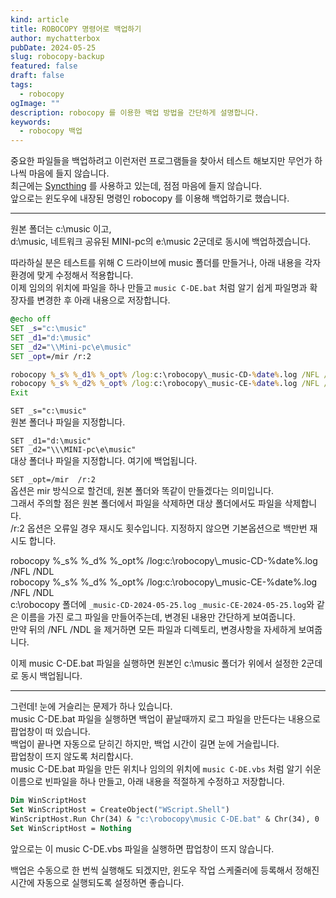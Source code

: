 ```yaml
---
kind: article
title: ROBOCOPY 명령어로 백업하기
author: mychatterbox
pubDate: 2024-05-25
slug: robocopy-backup
featured: false
draft: false
tags:
  - robocopy
ogImage: ""
description: robocopy 를 이용한 백업 방법을 간단하게 설명합니다.
keywords:
  - robocopy 백업
---
```

  

중요한 파일들을 백업하려고 이런저런 프로그램들을 찾아서 테스트 해보지만 무언가 하나씩 마음에 들지 않습니다.  
최근에는 [Syncthing](https://syncthing.net/) 를 사용하고 있는데, 점점 마음에 들지 않습니다.  
앞으로는 윈도우에 내장된 명령인 robocopy 를 이용해 백업하기로 했습니다.  

<hr>

원본 폴더는 c:\music 이고,  
d:\music, 네트워크 공유된 MINI-pc의 e:\music 2군데로 동시에 백업하겠습니다.  

따라하실 분은 테스트를 위해 C 드라이브에 music 폴더를 만들거나, 아래 내용을 각자 환경에 맞게 수정해서 적용합니다.  
이제 임의의 위치에 파일을 하나 만들고 `music C-DE.bat` 처럼 알기 쉽게 파일명과 확장자를 변경한 후 아래 내용으로 저장합니다.  
 ```cmd
@echo off
SET _s="c:\music"
SET _d1="d:\music"
SET _d2="\\Mini-pc\e\music"
SET _opt=/mir /r:2

robocopy %_s% %_d1% %_opt% /log:c:\robocopy\_music-CD-%date%.log /NFL /NDL
robocopy %_s% %_d2% %_opt% /log:c:\robocopy\_music-CE-%date%.log /NFL /NDL
Exit
```

`SET _s="c:\music"`  
원본 폴더나 파일을 지정합니다.  

`SET _d1="d:\music"`  
`SET _d2="\\\MINI-pc\e\music"`  
대상 폴더나 파일을 지정합니다. 여기에 백업됩니다.

`SET _opt=/mir  /r:2`  
옵션은 mir 방식으로 할건데, 원본 폴더와 똑같이 만들겠다는 의미입니다.  
그래서 주의할 점은 원본 폴더에서 파일을 삭제하면 대상 폴더에서도 파일을 삭제합니다.  
/r:2 옵션은 오류일 경우 재시도 횟수입니다. 지정하지 않으면 기본옵션으로 백만번 재시도 합니다.


robocopy %_s% %_d% %_opt% /log:c:\robocopy\\_music-CD-%date%.log /NFL /NDL  
robocopy %_s% %_d% %_opt% /log:c:\robocopy\\_music-CE-%date%.log /NFL /NDL  
c:\robocopy 폴더에 `_music-CD-2024-05-25.log` `_music-CE-2024-05-25.log`와 같은 이름을 가진 로그 파일을 만들어주는데, 변경된 내용만 간단하게 보여줍니다.  
만약 뒤의 /NFL /NDL 을 제거하면 모든 파일과 디렉토리, 변경사항을 자세하게 보여줍니다.

이제 music C-DE.bat 파일을 실행하면 원본인 c:\music 폴더가 위에서 설정한 2군데로 동시 백업됩니다.  

<hr>

그런데! 눈에 거슬리는 문제가 하나 있습니다.  
music C-DE.bat 파일을 실행하면 백업이 끝날때까지 로그 파일을 만든다는 내용으로 팝업창이 떠 있습니다.  
백업이 끝나면 자동으로 닫히긴 하지만, 백업 시간이 길면 눈에 거슬립니다.  
팝업창이 뜨지 않도록 처리합시다.  
music C-DE.bat 파일을 만든 위치나 임의의 위치에 `music C-DE.vbs` 처럼 알기 쉬운 이름으로 빈파일을 하나 만들고, 아래 내용을 적절하게 수정하고 저장합니다.  
 ```vb
Dim WinScriptHost
Set WinScriptHost = CreateObject("WScript.Shell")
WinScriptHost.Run Chr(34) & "c:\robocopy\music C-DE.bat" & Chr(34), 0
Set WinScriptHost = Nothing
```

앞으로는 이 music C-DE.vbs 파일을 실행하면 팝업창이 뜨지 않습니다.  


백업은 수동으로 한 번씩 실행해도 되겠지만, 윈도우 작업 스케줄러에 등록해서 정해진 시간에 자동으로 실행되도록 설정하면 좋습니다.